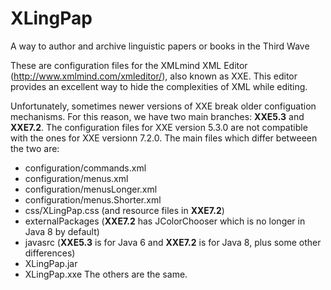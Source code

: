 # XLingPap
A way to author and archive linguistic papers or books in the Third Wave

These are configuration files for the XMLmind XML Editor (http://www.xmlmind.com/xmleditor/), also known as XXE.  This editor provides an excellent way to hide the complexities of XML while editing.

Unfortunately, sometimes newer versions of XXE break older configuation mechanisms.  For this reason, we have two main branches: **XXE5.3** and **XXE7.2**.  The configuration files for XXE version 5.3.0 are not compatible with the ones for XXE versionn 7.2.0.  The main files which differ betweeen the two are:
* configuration/commands.xml
* configuration/menus.xml
* configuration/menusLonger.xml
* configuration/menus.Shorter.xml
* css/XLingPap.css (and resource files in **XXE7.2**)
* externalPackages (**XXE7.2** has JColorChooser which is no longer in Java 8 by default)
* javasrc (**XXE5.3** is for Java 6 and **XXE7.2** is for Java 8, plus some other differences)
* XLingPap.jar
* XLingPap.xxe
The others are the same.

